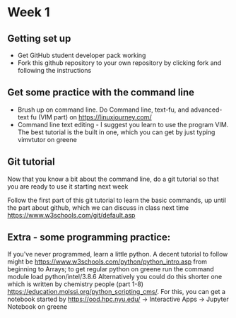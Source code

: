 # Week 1

## Getting set up
- Get GitHub student developer pack working
- Fork this github repository to your own repository by clicking fork and following the instructions

## Get some practice with the command line
- Brush up on command line. Do Command line, text-fu, and advanced-text fu (VIM part) on https://linuxjourney.com/
- Command line text editing - I suggest you learn to use the program VIM. The best tutorial is the built in one, which you can get by just typing vimvtutor on greene

## Git tutorial
Now that you know a bit about the command line, do a git tutorial so that you are ready to use it starting next week

Follow the first part of this git tutorial to learn the basic commands, up until the part about github, which we can discuss in class next time
https://www.w3schools.com/git/default.asp

## Extra - some programming practice:
If you've never programmed, learn a little python. A decent tutorial to follow might be https://www.w3schools.com/python/python_intro.asp from beginning to Arrays; to get regular python on greene run the command module load python/intel/3.8.6
Alternatively you could do this shorter one which is written by chemistry people (part 1-8) https://education.molssi.org/python_scripting_cms/. For this, you can get a notebook started by https://ood.hpc.nyu.edu/ -> Interactive Apps -> Jupyter Notebook on greene
